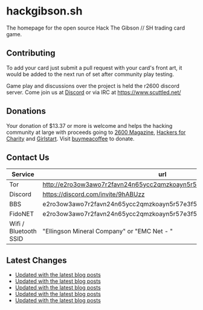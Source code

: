# hackgibson.sh
The homepage for the open source Hack The Gibson // SH trading card game.


## Contributing

To add your card just submit a pull request with your card's front art, it would be added to the next run of set after community play testing.

Game play and discussions over the project is held the r2600 discord server. Come join us at [Discord](https://discord.com/invite/9hABUzz) or via IRC at https://www.scuttled.net/


## Donations

Your donation of $13.37 or more is welcome and helps the hacking community at large with proceeds going to [2600 Magazine](https://2600.com/), [Hackers for Charity](https://hackersforcharity.org) and [Girlstart](https://girlstart.org).  Visit [buymeacoffee](https://www.buymeacoffee.com/hackgibson.sh) to donate.


## Contact Us

Service | url
-|-
Tor | http://e2ro3ow3awo7r2favn24n65ycc2qmzkoayn5r57e3f56nvjwdcgg32ad.onion
Discord | https://discord.com/invite/9hABUzz
BBS | e2ro3ow3awo7r2favn24n65ycc2qmzkoayn5r57e3f56nvjwdcgg32ad.onion:23
FidoNET | e2ro3ow3awo7r2favn24n65ycc2qmzkoayn5r57e3f56nvjwdcgg32ad.onion:24554
Wifi / Bluetooth SSID | "Ellingson Mineral Company" or "EMC Net - <fidonet address>"

## Latest Changes
<!-- BLOG-POST-LIST:START -->
- [Updated with the latest blog posts](https://github.com/DFW2600/hackgibson.sh/commit/9fbc7713957e45cc9d905c06f551942c5d833b2d)
- [Updated with the latest blog posts](https://github.com/DFW2600/hackgibson.sh/commit/a47ada4bcaad3e7c716864599ff0f93f759462eb)
- [Updated with the latest blog posts](https://github.com/DFW2600/hackgibson.sh/commit/b2b3537ee8146dcf7c2b77067f7fea9fd2b982ec)
- [Updated with the latest blog posts](https://github.com/DFW2600/hackgibson.sh/commit/4ab46b48393bb0429c1437eb1329d11e2f79a0e1)
- [Updated with the latest blog posts](https://github.com/DFW2600/hackgibson.sh/commit/8d1b8b537168d63c7cdbbe3f80874a91cd99d1c6)
<!-- BLOG-POST-LIST:END -->
